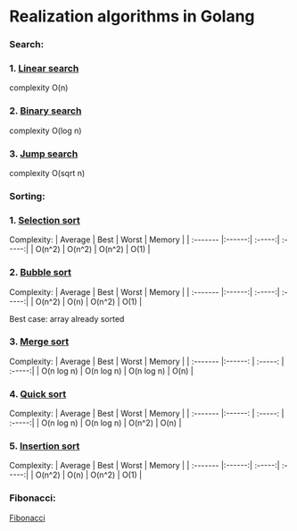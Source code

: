 # Realization algorithms in Golang

### Search:

   ### 1. [Linear search](/search/linear_search.go)

complexity O(n)

### 2. [Binary search](/search/binary_search.go)

complexity O(log n)

### 3. [Jump search](/search/jump_search.go)

complexity O(sqrt n)

### Sorting:

### 1. [Selection sort](/sorting/selection_sort.go)

Complexity: 
   | Average  | Best   | Worst  | Memory |
   | :------- |:------:| :-----:| :-----:|
   |  O(n^2)  | O(n^2) | O(n^2) |   O(1) |



### 2. [Bubble sort](/sorting/bubble_sort.go)

Complexity: 
   | Average  | Best   | Worst  | Memory |
   | :------- |:------:| :-----:| :-----:|
   |  O(n^2)  | O(n)   | O(n^2) |   O(1) |
   
Best case: array already sorted


### 3. [Merge sort](/sorting/merge_sort.go)

Complexity: 
   | Average      | Best         | Worst      | Memory |
   | :-------     |:------:      | :-----:    | :-----:|
   |  O(n log n)  | O(n log n)   | O(n log n) |   O(n) |
   


### 4. [Quick sort](/sorting/quick_sort.go)

Complexity: 
   | Average      | Best         | Worst      | Memory |
   | :-------     |:------:      | :-----:    | :-----:|
   |  O(n log n)  | O(n log n)   | O(n^2)     |   O(n) |


### 5. [Insertion sort](/sorting/insertion_sort.go)

Complexity: 
   | Average  | Best   | Worst  | Memory |
   | :------- |:------:| :-----:| :-----:|
   |  O(n^2)  | O(n)   | O(n^2) |   O(1) |



### Fibonacci:

[Fibonacci](fibonacci/fibonacci.go)